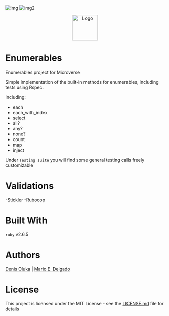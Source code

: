 ![img](https://img.shields.io/github/issues/MarioDena/Responsive-Design)
![img2](https://img.shields.io/github/license/MarioDena/Responsive-Design)


<p align="center">
  <a href="https://github.com/MarioDena">
    <img src="https://mariodena.github.io/blog/assets/img/sample/Logo.jpg" alt="Logo" width="80" height="80">
  </a>

# Enumerables
Enumerables project for Microverse

Simple implementation of the built-in methods for enumerables, including tests using Rspec.

Including:

* each
* each_with_index
* select
* all?
* any?
* none?
* count
* map
* inject

Under `Testing suite` you will find some general testing calls freely customizable

# Validations

-Stickler
-Rubocop

# Built With

`ruby` v2.6.5


# Authors

[Denis Oluka](https://github.com/OlukaDenis) | [Mario E. Delgado](https://github.com/MarioDena)

# License

This project is licensed under the MIT License - see the [LICENSE.md](LICENSE.md) file for details
